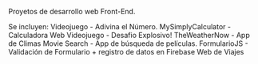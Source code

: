 Proyetos de desarrollo web Front-End.

Se incluyen:
Videojuego - Adivina el Número.
MySimplyCalculator - Calculadora Web
Videojuego - Desafio Explosivo!
TheWeatherNow - App de Climas
Movie Search - App de búsqueda de películas.
FormularioJS - Validación de Formulario + registro de datos en Firebase
Web de Viajes
